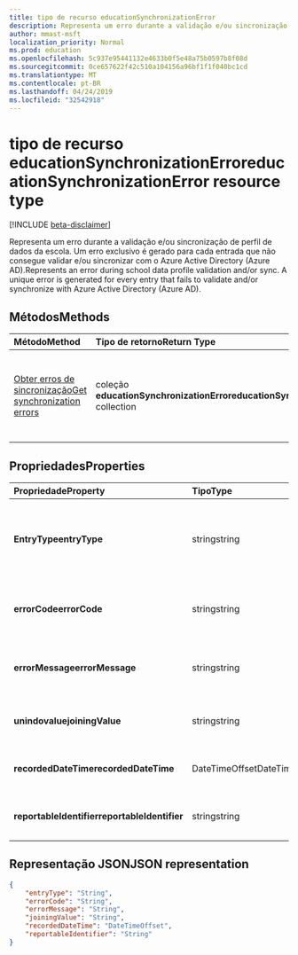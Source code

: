 ```yaml
---
title: tipo de recurso educationSynchronizationError
description: Representa um erro durante a validação e/ou sincronização de perfil de dados da escola. Um erro exclusivo é gerado para cada entrada que não consegue validar e/ou sincronizar com o Azure Active Directory (Azure AD).
author: mmast-msft
localization_priority: Normal
ms.prod: education
ms.openlocfilehash: 5c937e95441132e4633b0f5e48a75b0597b8f08d
ms.sourcegitcommit: 0ce657622f42c510a104156a96bf1f1f040bc1cd
ms.translationtype: MT
ms.contentlocale: pt-BR
ms.lasthandoff: 04/24/2019
ms.locfileid: "32542918"
---
```

# <a name="educationsynchronizationerror-resource-type"></a><span data-ttu-id="0a30a-103">tipo de recurso educationSynchronizationError</span><span class="sxs-lookup"><span data-stu-id="0a30a-103">educationSynchronizationError resource type</span></span>

[!INCLUDE [beta-disclaimer](../../includes/beta-disclaimer.md)]

<span data-ttu-id="0a30a-104">Representa um erro durante a validação e/ou sincronização de perfil de dados da escola. Um erro exclusivo é gerado para cada entrada que não consegue validar e/ou sincronizar com o Azure Active Directory (Azure AD).</span><span class="sxs-lookup"><span data-stu-id="0a30a-104">Represents an error during school data profile validation and/or sync. A unique error is generated for every entry that fails to validate and/or synchronize with Azure Active Directory (Azure AD).</span></span>

## <a name="methods"></a><span data-ttu-id="0a30a-105">Métodos</span><span class="sxs-lookup"><span data-stu-id="0a30a-105">Methods</span></span>

| <span data-ttu-id="0a30a-106">Método</span><span class="sxs-lookup"><span data-stu-id="0a30a-106">Method</span></span> | <span data-ttu-id="0a30a-107">Tipo de retorno</span><span class="sxs-lookup"><span data-stu-id="0a30a-107">Return Type</span></span> | <span data-ttu-id="0a30a-108">Descrição</span><span class="sxs-lookup"><span data-stu-id="0a30a-108">Description</span></span> |
|:-|:-|:-|
| [<span data-ttu-id="0a30a-109">Obter erros de sincronização</span><span class="sxs-lookup"><span data-stu-id="0a30a-109">Get synchronization errors</span></span>](../api/educationsynchronizationerrors-get.md) | <span data-ttu-id="0a30a-110">coleção **educationSynchronizationError**</span><span class="sxs-lookup"><span data-stu-id="0a30a-110">**educationSynchronizationError** collection</span></span>| <span data-ttu-id="0a30a-111">Retorna a lista de erros de sincronização associados a um perfil.</span><span class="sxs-lookup"><span data-stu-id="0a30a-111">Returns the list of synchronization errors associated with a profile.</span></span> |

## <a name="properties"></a><span data-ttu-id="0a30a-112">Propriedades</span><span class="sxs-lookup"><span data-stu-id="0a30a-112">Properties</span></span>

| <span data-ttu-id="0a30a-113">Propriedade</span><span class="sxs-lookup"><span data-stu-id="0a30a-113">Property</span></span> | <span data-ttu-id="0a30a-114">Tipo</span><span class="sxs-lookup"><span data-stu-id="0a30a-114">Type</span></span> | <span data-ttu-id="0a30a-115">Descrição</span><span class="sxs-lookup"><span data-stu-id="0a30a-115">Description</span></span> |
|:-|:-|:-|
| <span data-ttu-id="0a30a-116">**EntryType**</span><span class="sxs-lookup"><span data-stu-id="0a30a-116">**entryType**</span></span> | <span data-ttu-id="0a30a-117">string</span><span class="sxs-lookup"><span data-stu-id="0a30a-117">string</span></span> |  <span data-ttu-id="0a30a-118">Representa a entidade de sincronização (escola, seção, aluno, professor).</span><span class="sxs-lookup"><span data-stu-id="0a30a-118">Represents the sync entity (school, section, student, teacher).</span></span>       |
| <span data-ttu-id="0a30a-119">**errorCode**</span><span class="sxs-lookup"><span data-stu-id="0a30a-119">**errorCode**</span></span> | <span data-ttu-id="0a30a-120">string</span><span class="sxs-lookup"><span data-stu-id="0a30a-120">string</span></span> |  <span data-ttu-id="0a30a-121">Representa o código de erro para esse erro.</span><span class="sxs-lookup"><span data-stu-id="0a30a-121">Represents the error code for this error.</span></span>         |
| <span data-ttu-id="0a30a-122">**errorMessage**</span><span class="sxs-lookup"><span data-stu-id="0a30a-122">**errorMessage**</span></span> | <span data-ttu-id="0a30a-123">string</span><span class="sxs-lookup"><span data-stu-id="0a30a-123">string</span></span> |  <span data-ttu-id="0a30a-124">Contém uma descrição do erro.</span><span class="sxs-lookup"><span data-stu-id="0a30a-124">Contains a description of the error.</span></span>        |
| <span data-ttu-id="0a30a-125">**unindovalue**</span><span class="sxs-lookup"><span data-stu-id="0a30a-125">**joiningValue**</span></span> | <span data-ttu-id="0a30a-126">string</span><span class="sxs-lookup"><span data-stu-id="0a30a-126">string</span></span> |  <span data-ttu-id="0a30a-127">O identificador exclusivo da entrada.</span><span class="sxs-lookup"><span data-stu-id="0a30a-127">The unique identifier for the entry.</span></span>         |
| <span data-ttu-id="0a30a-128">**recordedDateTime**</span><span class="sxs-lookup"><span data-stu-id="0a30a-128">**recordedDateTime**</span></span> | <span data-ttu-id="0a30a-129">DateTimeOffset</span><span class="sxs-lookup"><span data-stu-id="0a30a-129">DateTimeOffset</span></span> | <span data-ttu-id="0a30a-130">A hora da ocorrência desse erro.</span><span class="sxs-lookup"><span data-stu-id="0a30a-130">The time of occurrence of this error.</span></span>         |
| <span data-ttu-id="0a30a-131">**reportableIdentifier**</span><span class="sxs-lookup"><span data-stu-id="0a30a-131">**reportableIdentifier**</span></span> | <span data-ttu-id="0a30a-132">string</span><span class="sxs-lookup"><span data-stu-id="0a30a-132">string</span></span> | <span data-ttu-id="0a30a-133">O identificador desta entrada de erro.</span><span class="sxs-lookup"><span data-stu-id="0a30a-133">The identifier of this error entry.</span></span>       |

## <a name="json-representation"></a><span data-ttu-id="0a30a-134">Representação JSON</span><span class="sxs-lookup"><span data-stu-id="0a30a-134">JSON representation</span></span>
<!-- {
  "blockType": "resource",
  "optionalProperties": [

  ],
  "@odata.type": "microsoft.graph.educationSynchronizationError"
}-->

```json
{
    "entryType": "String",
    "errorCode": "String",
    "errorMessage": "String",
    "joiningValue": "String",
    "recordedDateTime": "DateTimeOffset",
    "reportableIdentifier": "String"
}
```
<!--
{
  "type": "#page.annotation",
  "suppressions": [
    "Error: /api-reference/beta/resources/educationsynchronizationerror.md:\r\n      Exception processing links.\r\n    System.ArgumentException: Link Definition was null. Link text: !INCLUDE [beta-disclaimer](../../includes/beta-disclaimer.md)\r\n      at ApiDoctor.Validation.DocFile.get_LinkDestinations()\r\n      at ApiDoctor.Validation.DocSet.ValidateLinks(Boolean includeWarnings, String[] relativePathForFiles, IssueLogger issues, Boolean requireFilenameCaseMatch, Boolean printOrphanedFiles)"
  ]
}
-->
